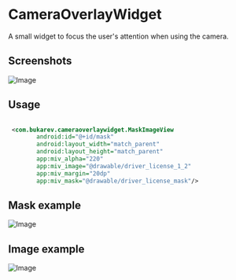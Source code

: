 CameraOverlayWidget
===

A small widget to focus the user's attention when using the camera.

Screenshots
-----------

![Image](../master/Screens/screen1.png?raw=true)

Usage
-----

```xml

 <com.bukarev.cameraoverlaywidget.MaskImageView
        android:id="@+id/mask"
        android:layout_width="match_parent"
        android:layout_height="match_parent"
        app:miv_alpha="220"
        app:miv_image="@drawable/driver_license_1_2"
        app:miv_margin="20dp"
        app:miv_mask="@drawable/driver_license_mask"/>

```

Mask example
-----------

![Image](../master/Screens/mask.png?raw=true)


Image example
-----------

![Image](../master/Screens/original.png?raw=true)